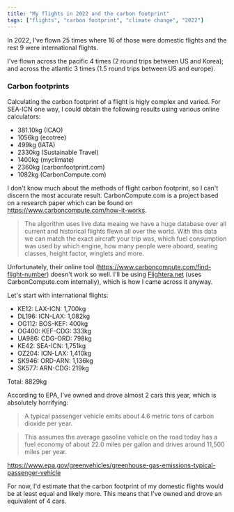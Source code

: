 ```yaml
---
title: "My flights in 2022 and the carbon footprint"
tags: ["flights", "carbon footprint", "climate change", "2022"]
---
```


In 2022, I've flown 25 times where 16 of those were domestic flights and the rest 9 were international flights.

I've flown across the pacific 4 times (2 round trips between US and Korea); and across the atlantic 3 times (1.5 round trips between US and europe).

### Carbon footprints

Calculating the carbon footprint of a flight is higly complex and varied.
For SEA-ICN one way, I could obtain the following results using various online calculators:
- 381.10kg (ICAO)
- 1056kg (ecotree) 
- 499kg (IATA)
- 2330kg (Sustainable Travel)
- 1400kg (myclimate)
- 2360kg (carbonfootprint.com)
- 1082kg (CarbonCompute.com)

I don't know much about the methods of flight carbon footprint, so I can't discern the most accurate result.
CarbonCompute.com is a project based on a research paper which can be found on https://www.carboncompute.com/how-it-works.

> The algorithm uses live data meaing we have a huge database over all current and historical flights flewn all over the world. 
> With this data we can match the exact aircraft your trip was, which fuel consumption was used by which engine, 
> how many people were aboard, seating classes, height factor, winglets and more.

Unfortunately, their online tool (https://www.carboncompute.com/find-flight-number) doesn't work so well. 
I'll be using [Flightera.net](https://www.flightera.net/) (uses CarbonCompute.com internally), which is how I came across it anyway.

Let's start with international flights:
- KE12: LAX-ICN: 1,700kg
- DL196: ICN-LAX: 1,082kg
- OG112: BOS-KEF: 400kg
- OG400: KEF-CDG: 333kg
- UA986: CDG-ORD: 798kg
- KE42: SEA-ICN: 1,751kg
- OZ204: ICN-LAX: 1,410kg
- SK946: ORD-ARN: 1,136kg
- SK577: ARN-CDG: 219kg

Total: 8829kg

According to EPA, I've owned and drove almost 2 cars this year, which is absolutely horrifying:

> A typical passenger vehicle emits about 4.6 metric tons of carbon dioxide per year. 

> This assumes the average gasoline vehicle on the road today has a fuel economy of about 22.0 miles per gallon and drives around 11,500 miles per year.

https://www.epa.gov/greenvehicles/greenhouse-gas-emissions-typical-passenger-vehicle

For now, I'd estimate that the carbon footprint of my domestic flights would be at least equal and likely more.
This means that I've owned and drove an equivalent of 4 cars.



